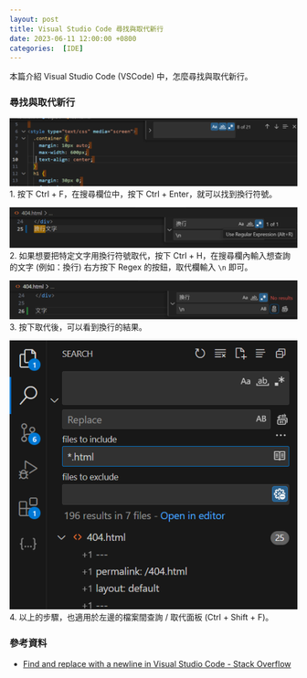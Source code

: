 ```yaml
---
layout: post
title: Visual Studio Code 尋找與取代新行
date: 2023-06-11 12:00:00 +0800
categories:  [IDE]
--- 
```


本篇介紹 Visual Studio Code (VSCode) 中，怎麼尋找與取代新行。

### 尋找與取代新行

![在搜尋時按下 Ctrl + Enter 尋找換行](/assets/imgs/2023-06-10/find_newline.png)
1\. 按下 Ctrl + F，在搜尋欄位中，按下 Ctrl + Enter，就可以找到換行符號。

![啟用 Regex，在取代欄內輸入 \n](/assets/imgs/2023-06-10/replace_newline.png)
2\. 如果想要把特定文字用換行符號取代，按下 Ctrl + H，在搜尋欄內輸入想查詢的文字 (例如：換行) 右方按下 Regex 的按鈕，取代欄輸入 `\n` 即可。

![取代結果](/assets/imgs/2023-06-10/replace_newline_2.png)
3\. 按下取代後，可以看到換行的結果。

![在左方取代面板按下 Ctrl + Enter 尋找換行](/assets/imgs/2023-06-10/find_newline_panel.png)
4\. 以上的步驟，也適用於左邊的檔案間查詢 / 取代面板 (Ctrl + Shift + F)。

### 參考資料

- [Find and replace with a newline in Visual Studio Code - Stack Overflow](https://stackoverflow.com/questions/30351529/find-and-replace-with-a-newline-in-visual-studio-code)